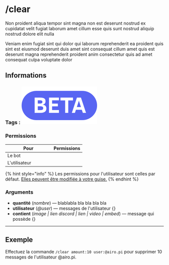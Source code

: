 # /clear

Non proident aliqua tempor sint magna non est deserunt nostrud ex cupidatat velit fugiat laborum amet cillum esse quis sunt nostrud aliquip nostrud dolore elit nulla

Veniam enim fugiat sint qui dolor qui laborum reprehenderit ea proident quis sint est eiusmod deserunt duis amet sint consequat cillum amet quis est deserunt magna reprehenderit proident anim consectetur quis ad amet consequat culpa voluptate dolor

## Informations

### Tags : <img src="../../.gitbook/assets/complete.svg" alt="beta" data-size="line">

### Permissions

<table><thead><tr><th width="133">Pour</th><th data-type="select" data-multiple>Permissions</th></tr></thead><tbody><tr><td>Le bot</td><td></td></tr><tr><td>L'utilisateur</td><td></td></tr></tbody></table>

{% hint style="info" %}
Les permissions pour l'utilisateur sont celles par défaut. [Elles peuvent être modifiée à votre guise.](../../misc/autoriser-une-commande.md)
{% endhint %}

### Arguments

* **quantité** (_nombre_) — blablabla bla bla bla bla
* **utilisateur** (_@user_) — messages de l'utilisateur {}
* **contient** (_image | lien discord | lien | video | embed_) — message qui possède {}

***

## Exemple

Effectuez la commande `/clear amount:10 user:@airo.pi` pour supprimer 10 messages de l'utilisateur @airo.pi.

<figure><img src="https://tse4.mm.bing.net/th?id=OIP.F00dCf4bXxX0J-qEEf4qIQHaD6&#x26;pid=Api" alt=""><figcaption></figcaption></figure>

